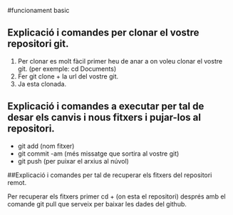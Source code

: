 #funcionament basic 

## Explicació i comandes per clonar el vostre repositori git. 

1. Per clonar es molt fàcil primer heu de anar a on voleu clonar el vostre git. (per exemple: cd Documents)
2. Fer git clone + la url del vostre git.
3.  Ja esta clonada.

## Explicació i comandes a executar per tal de desar els canvis i nous fitxers i pujar-los al repositori. 

* git add (nom fitxer)
* git commit -am (més missatge que sortira al vostre git)
* git push (per puixar el arxius al núvol)

##Explicació i comandes per tal de recuperar els fitxers del repositori remot.

Per recuperar els fitxers primer cd + (on esta el repositori) després amb el comande git pull que serveix per baixar les dades del github.
